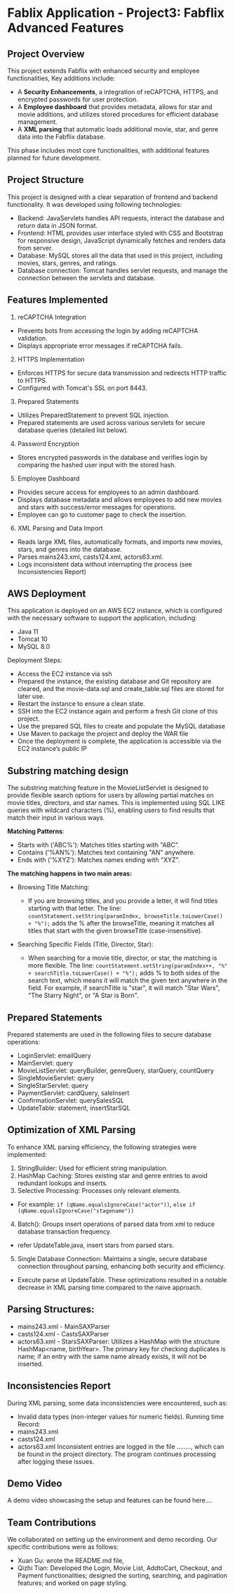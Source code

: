 # Fablix Application - Project3: Fabflix Advanced Features

## Project Overview
This project extends Fabflix with enhanced security and employee functionalities, Key additions include:
- A **Security Enhancements**, a integration of reCAPTCHA, HTTPS, and encrypted passwords for user protection.
- A **Employee dashboard** that provides metadata, allows for star and movie additions, and utilizes stored procedures for efficient database management.
- A **XML parsing** that automatic loads additional movie, star, and genre data into the Fabflix database.

This phase includes most core functionalities, with additional features planned for future development.

## Project Structure
This project is designed with a clear separation of frontend and backend functionality.
It was developed using following technologies:
- Backend: JavaServlets handles API requests, interact the database and return data in JSON format.
- Frontend: HTML provides user interface styled with CSS and Bootstrap for responsive design, JavaScript dynamically fetches and renders data from server.
- Database: MySQL stores all the data that used in this project, including movies, stars, genres, and ratings.
- Database connection: Tomcat handles servlet requests, and manage the connection between the servlets and database.

## Features Implemented
1. reCAPTCHA Integration
- Prevents bots from accessing the login by adding reCAPTCHA validation.
- Displays appropriate error messages if reCAPTCHA fails.
2. HTTPS Implementation
- Enforces HTTPS for secure data transmission and redirects HTTP traffic to HTTPS.
- Configured with Tomcat's SSL on port 8443.
3. Prepared Statements
- Utilizes PreparedStatement to prevent SQL injection.
- Prepared statements are used across various servlets for secure database queries (detailed list below).
4. Password Encryption
- Stores encrypted passwords in the database and verifies login by comparing the hashed user input with the stored hash.
5. Employee Dashboard
- Provides secure access for employees to an admin dashboard.
- Displays database metadata and allows employees to add new movies and stars with success/error messages for operations.
- Employee can go to customer page to check the insertion.
6. XML Parsing and Data Import
- Reads large XML files, automatically formats, and imports new movies, stars, and genres into the database.
- Parses mains243.xml, casts124.xml, actors63.xml.
- Logs inconsistent data without interrupting the process (see Inconsistencies Report)

## AWS Deployment
This application is deployed on an AWS EC2 instance, which is configured with the necessary software to support the application, including:
- Java 11
- Tomcat 10
- MySQL 8.0

Deployment Steps:
- Access the EC2 instance via ssh
- Prepared the instance, the existing database and Git repository are cleared, and the movie-data.sql and create_table.sql files are stored for later use.
- Restart the instance to ensure a clean state.
- SSH into the EC2 instance again and perform a fresh Git clone of this project.
- Use the prepared SQL files to create and populate the MySQL database
- Use Maven to package the project and deploy the WAR file
- Once the deployment is complete, the application is accessible via the EC2 instance’s public IP


## Substring matching design
The substring matching feature in the MovieListServlet is designed to provide flexible search options for users by allowing partial matches on movie titles, directors, and star names. This is implemented using SQL LIKE queries with wildcard characters (%), enabling users to find results that match their input in various ways.

**Matching Patterns**:
- Starts with ('ABC%'): Matches titles starting with "ABC".
- Contains ('%AN%'): Matches text containing "AN" anywhere.
- Ends with ('%XYZ'): Matches names ending with "XYZ".

**The matching happens in two main areas:**
- Browsing Title Matching:
  - If you are browsing titles, and you provide a letter, it will find titles starting with that letter.
  The line:
  `countStatement.setString(paramIndex, browseTitle.toLowerCase() + "%");`
  adds the % after the browseTitle, meaning it matches all titles that start with the given browseTitle (case-insensitive).
  
- Searching Specific Fields (Title, Director, Star):
  - When searching for a movie title, director, or star, the matching is more flexible.
  The line:
  `countStatement.setString(paramIndex++, "%" + searchTitle.toLowerCase() + "%");`
  adds % to both sides of the search text, which means it will match the given text anywhere in the field. For example, if searchTitle is "star", it will match "Star Wars", "The Starry Night", or "A Star is Born".

## Prepared Statements
Prepared statements are used in the following files to secure database operations:
- LoginServlet: emailQuery
- MainServlet: query
- MovieListServlet: queryBuilder, genreQuery, starQuery, countQuery
- SingleMovieServlet: query
- SingleStarServlet: query
- PaymentServlet: cardQuery, saleInsert
- ConfirmationServlet: querySalesSQL
- UpdateTable: statement, insertStarSQL

## Optimization of XML Parsing
To enhance XML parsing efficiency, the following strategies were implemented:
1. StringBuilder: Used for efficient string manipulation.
2. HashMap Caching: Stores existing star and genre entries to avoid redundant lookups and inserts.
3. Selective Processing: Processes only relevant elements.
- For example: `if (qName.equalsIgnoreCase("actor"))`, `else if (qName.equalsIgnoreCase("stagename"))`
4. Batch(): Groups insert operations of parsed data from xml to reduce database transaction frequency.
- refer UpdateTable.java, insert stars from parsed stars.
5. Single Database Connection: Maintains a single, secure database connection throughout parsing, enhancing both security and efficiency.
- Execute parse at UpdateTable.
These optimizations resulted in a notable decrease in XML parsing time compared to the naive approach.

## Parsing Structures:
- mains243.xml - MainSAXParser
- casts124.xml - CastsSAXParser
- actors63.xml - StarsSAXParser: Utilizes a HashMap with the structure HashMap<name, birthYear>. The primary key for checking duplicates is name; if an entry with the same name already exists, it will not be inserted.

## Inconsistencies Report
During XML parsing, some data inconsistencies were encountered, such as:
- Invalid data types (non-integer values for numeric fields).
Running time Record:
- mains243.xml
- casts124.xml
- actors63.xml
Inconsistent entries are logged in the file ........, which can be found in the project directory. The program continues processing after logging these issues.

## Demo Video
A demo video showcasing the setup and features can be found here....

## Team Contributions
We collaborated on setting up the environment and demo recording.
Our specific contributions were as follows:
- Xuan Gu: wrote the README.md file, 
- Qizhi Tian: Developed the Login, Movie List, AddtoCart, Checkout, and Payment functionalities; designed the sorting, searching, and pagination features; and worked on page styling.